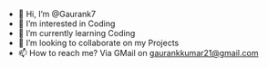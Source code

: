 - 👋 Hi, I’m @Gaurank7
- 👀 I’m interested in Coding
- 🌱 I’m currently learning Coding
- 💞️ I’m looking to collaborate on my Projects
- 📫 How to reach me? Via GMail on gaurankkumar21@gmail.com

<!---
Gaurank7/Gaurank7 is a ✨ special ✨ repository because its `README.md` (this file) appears on your GitHub profile.
You can click the Preview link to take a look at your changes.
--->
